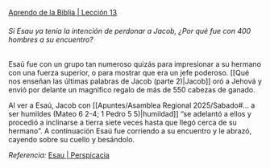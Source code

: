 [Aprendo de la Biblia | Lección 13](https://www.jw.org/finder?srcid=jwlshare&wtlocale=S&prefer=lang&docid=1102016023)
###### Si Esau ya tenía la intención de perdonar a Jacob, ¿Por qué fue con 400 hombres a su encuentro?

Esaú fue con un grupo tan numeroso quizás para impresionar a su hermano con una fuerza superior, o para mostrar que era un jefe poderoso. [[Qué nos enseñan las últimas palabras de Jacob (parte 2)|Jacob]] oró a Jehová y envió por delante un magnífico regalo de más de 550 cabezas de ganado. 

Al ver a Esaú, Jacob con [[Apuntes/Asamblea Regional 2025/Sabado#... a ser humildes (Mateo 6 2-4; 1 Pedro 5 5)|humildad]] “se adelantó a ellos y procedió a inclinarse a tierra siete veces hasta que llegó cerca de su hermano”. A continuación Esaú fue corriendo a su encuentro y le abrazó, cayendo sobre su cuello y besándolo.

*Referencia:*  [Esau | Perspicacia](https://www.jw.org/finder?srcid=jwlshare&wtlocale=S&prefer=lang&docid=1200001417&par=11)
